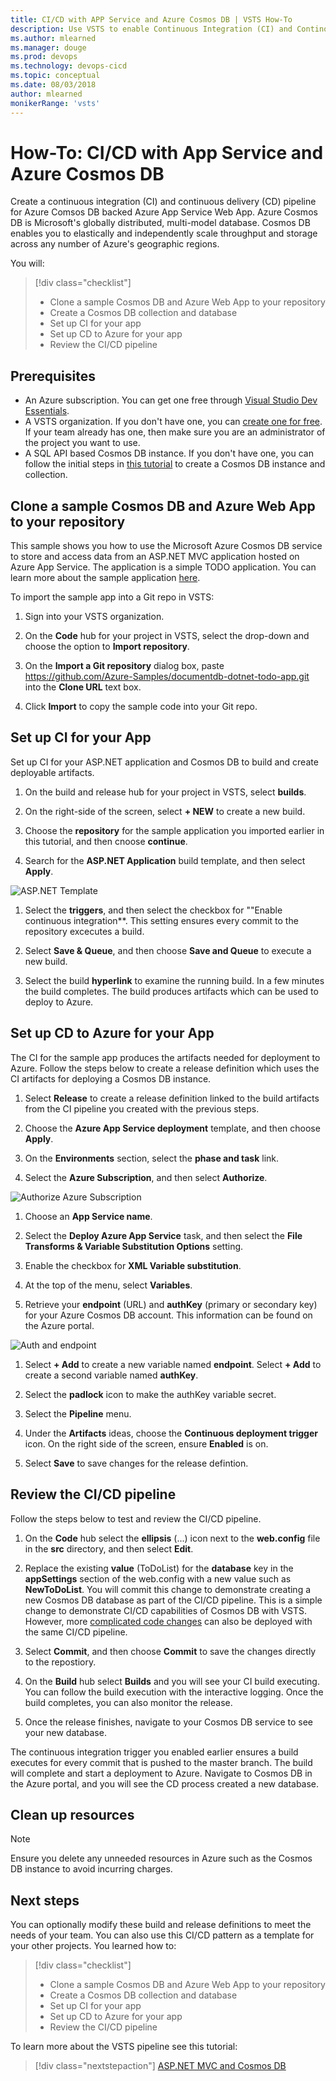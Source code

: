 ```yaml
---
title: CI/CD with APP Service and Azure Cosmos DB | VSTS How-To
description: Use VSTS to enable Continuous Integration (CI) and Continous Deployment (CD) for your ASP.NET App service and Azure Cosmos DB.
ms.author: mlearned
ms.manager: douge
ms.prod: devops
ms.technology: devops-cicd
ms.topic: conceptual
ms.date: 08/03/2018
author: mlearned
monikerRange: 'vsts'
---
```



# How-To:  CI/CD with App Service and Azure Cosmos DB

Create a continuous integration (CI) and continuous delivery (CD) pipeline for Azure Comsos DB backed Azure App Service Web App.  Azure Cosmos DB is Microsoft's globally distributed, multi-model database. Cosmos DB enables you to elastically and independently scale throughput and storage across any number of Azure's geographic regions. 

You will:

> [!div class="checklist"]
> * Clone a sample Cosmos DB and Azure Web App to your repository
> * Create a Cosmos DB collection and database
> * Set up CI for your app
> * Set up CD to Azure for your app
> * Review the CI/CD pipeline

## Prerequisites

* An Azure subscription. You can get one free through [Visual Studio Dev Essentials](https://visualstudio.microsoft.com/dev-essentials/).
* A VSTS organization. If you don't have one, you can [create one for free](https://go.microsoft.com/fwlink/?LinkId=307137). If your team already has one, then make sure you are an administrator of the project you want to use.
* A SQL API based Cosmos DB instance.  If you don't have one, you can follow the initial steps in [this tutorial](https://docs.microsoft.com/azure/cosmos-db/create-sql-api-dotnet) to create a Cosmos DB instance and collection.

## Clone a sample Cosmos DB and Azure Web App to your repository

This sample shows you how to use the Microsoft Azure Cosmos DB service to store and access data from an ASP.NET MVC application hosted on Azure App Service.  The application is a simple TODO application.  You can learn more about the sample application [here](https://github.com/Azure-Samples/documentdb-dotnet-todo-app).

To import the sample app into a Git repo in VSTS:

 1. Sign into your VSTS organization.

 1. On the **Code** hub for your project in VSTS, select the drop-down and choose the option to **Import repository**.

 1. On the **Import a Git repository** dialog box, paste https://github.com/Azure-Samples/documentdb-dotnet-todo-app.git into the **Clone URL** text box.

 1. Click **Import** to copy the sample code into your Git repo.

## Set up CI for your App

Set up CI for your ASP.NET application and Cosmos DB to build and create deployable artifacts.

1. On the build and release hub for your project in VSTS, select **builds**.

1. On the right-side of the screen, select **+ NEW** to create a new build.

1. Choose the **repository** for the sample application you imported earlier in this tutorial, and then cnoose **continue**.

1. Search for the **ASP.NET Application** build template, and then select **Apply**.

  ![ASP.NET Template](_img/cosmos-db/aspnettemplate.png)

1. Select the **triggers**, and then select the checkbox for ""Enable continuous integration**.  This setting ensures every commit to the repository excecutes a build.

1. Select **Save & Queue**, and then choose **Save and Queue** to execute a new build.

1. Select the build **hyperlink** to examine the running build.  In a few minutes the build completes.  The build produces artifacts which can be used to deploy to Azure.

## Set up CD to Azure for your App

The CI for the sample app produces the artifacts needed for deployment to Azure.  Follow the steps below to create a release definition which uses the CI artifacts for deploying a Cosmos DB instance.

1. Select **Release** to create a release definition linked to the build artifacts from the CI pipeline you created with the previous steps.

1. Choose the **Azure App Service deployment** template, and then choose **Apply**.

1. On the **Environments** section, select the **phase and task** link.

1. Select the **Azure Subscription**, and then select **Authorize**.

  ![Authorize Azure Subscription](_img/cosmos-db/authorizeazure.png)

1. Choose an **App Service name**.

1. Select the **Deploy Azure App Service** task, and then select the **File Transforms & Variable Substitution Options** setting.  

1. Enable the checkbox for **XML Variable substitution**.

1. At the top of the menu, select **Variables**.

1. Retrieve your **endpoint** (URL) and **authKey** (primary or secondary key) for your Azure Cosmos DB account.  This information can be found on the Azure portal.

  ![Auth and endpoint](_img/cosmos-db/keys.png)

1. Select **+ Add** to create a new variable named **endpoint**.  Select **+ Add** to create a second variable named **authKey**.

1. Select the **padlock** icon to make the authKey variable secret.

1. Select the **Pipeline** menu.

1. Under the **Artifacts** ideas, choose the **Continuous deployment trigger** icon.  On the right side of the screen, ensure **Enabled** is on.

1. Select **Save** to save changes for the release defintion.

## Review the CI/CD pipeline

Follow the steps below to test and review the CI/CD pipeline.

1. On the **Code** hub select the **ellipsis** (...) icon next to the **web.config** file in the **src** directory, and then select **Edit**.

1. Replace the existing **value** (ToDoList) for the **database** key in the **appSettings** section of the web.config with a new value such as **NewToDoList**.  You will commit this change to demonstrate creating a new Cosmos DB database as part of the CI/CD pipeline.  This is a simple change to demonstrate CI/CD capabilities of Cosmos DB with VSTS.  However, more [complicated code changes](/azure/cosmos-db/sql-api-dotnet-samples) can also be deployed with the same CI/CD pipeline.

1. Select **Commit**, and then choose **Commit** to save the changes directly to the repostiory.

1. On the **Build** hub select **Builds** and you will see your CI build executing.  You can follow the build execution with the interactive logging.  Once the build completes, you can also monitor the release.

1. Once the release finishes, navigate to your Cosmos DB service to see your new database.


The continuous integration trigger you enabled earlier ensures a build executes for every commit that is pushed to the master branch. The build will complete and start a deployment to Azure. Navigate to Cosmos DB in the Azure portal, and you will see the CD process created a new database.

## Clean up resources

 > [!NOTE]
 > Ensure you delete any unneeded resources in Azure such as the Cosmos DB instance to avoid incurring charges.

## Next steps

You can optionally modify these build and release definitions to meet the needs of your team. You can also use this CI/CD pattern as a template for your other projects.  You learned how to:

> [!div class="checklist"]
> * Clone a sample Cosmos DB and Azure Web App to your repository
> * Create a Cosmos DB collection and database
> * Set up CI for your app
> * Set up CD to Azure for your app
> * Review the CI/CD pipeline

To learn more about the VSTS pipeline see this tutorial:

> [!div class="nextstepaction"]
> [ASP.NET MVC and Cosmos DB](/azure/cosmos-db/sql-api-dotnet-application)
